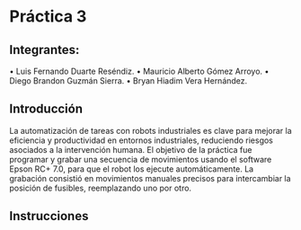 # Práctica 3
## Integrantes:
• Luis Fernando Duarte Reséndiz.
• Mauricio Alberto Gómez Arroyo.
• Diego Brandon Guzmán Sierra.
• Bryan Hiadim Vera Hernández.

## Introducción
La automatización de tareas con robots industriales es clave para mejorar la eficiencia y productividad en entornos industriales, reduciendo riesgos asociados a la intervención humana. El objetivo de la práctica fue programar y grabar una secuencia de movimientos usando el software Epson RC+ 7.0, para que el robot los ejecute automáticamente. La grabación consistió en movimientos manuales precisos para intercambiar la posición de fusibles, reemplazando uno por otro.

## Instrucciones


